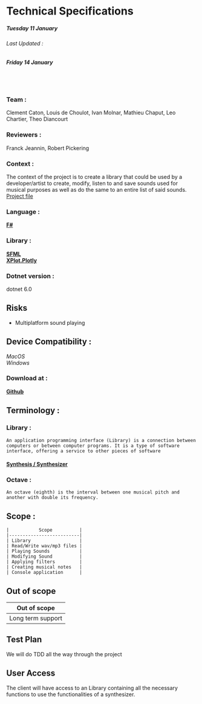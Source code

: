 # Technical Specifications
##### **Tuesday 11 January**

###### Last Updated :
##### **Friday 14 January**
<br>
<br>

### Team :
Clement Caton, Louis de Choulot, Ivan Molnar, Mathieu Chaput, Leo Chartier, Theo Diancourt

### Reviewers :
Franck Jeannin, Robert Pickering

### Context : 
The context of the project is to create a library that could be used by a developer/artist to create, modify, listen to and save sounds used for musical purposes as well as do the same to an entire list of said sounds.  
[Project file](./Files/FsProject.pdf)

### Language :
[**F#**](https://fsharp.org/)
### Library :
[**SFML**](https://www.sfml-dev.org/index.php) <br>
[**XPlot.Plotly**](https://fslab.org/XPlot/plotly.html)
### Dotnet version :
dotnet 6.0


## Risks 
- Multiplatform sound playing

## Device Compatibility :
*MacOS*<br>
*Windows*

### Download at :
[**Github**](https://github.com/ClementCaton/ALGOSUP_2022_Project_3_A)

## Terminology :
### Library :
    An application programming interface (Library) is a connection between computers or between computer programs. It is a type of software interface, offering a service to other pieces of software

#### [Synthesis / Synthesizer](https://en.wikipedia.org/wiki/Synthesizer)

### Octave :
    An octave (eighth) is the interval between one musical pitch and another with double its frequency. 

## Scope :
    |           Scope          |
    |--------------------------|
    | Library                  |
    | Read/Write wav/mp3 files |
    | Playing Sounds           |
    | Modifying Sound          |
    | Applying filters         |
    | Creating musical notes   |
    | Console application      |

## Out of scope
|       Out of scope       |
|--------------------------|
| Long term support        |

## Test Plan
We will do TDD all the way through the project

## User Access
The client will have access to an Library containing all the necessary functions to use the functionalities of a synthesizer.
